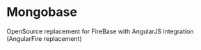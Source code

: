 Mongobase
=========

OpenSource replacement for FireBase with AngularJS integration (AngularFire replacement)
